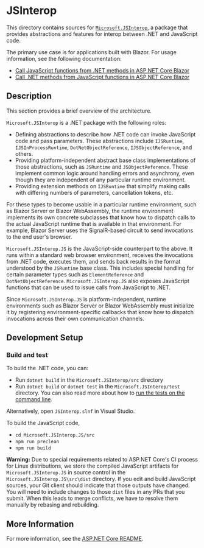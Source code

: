 # JSInterop

This directory contains sources for [`Microsoft.JSInterop`](https://www.nuget.org/packages/Microsoft.JSInterop), a package that provides abstractions and features for interop between .NET and JavaScript code.

The primary use case is for applications built with Blazor. For usage information, see the following documentation:

 * [Call JavaScript functions from .NET methods in ASP.NET Core Blazor](https://docs.microsoft.com/aspnet/core/blazor/call-javascript-from-dotnet)
 * [Call .NET methods from JavaScript functions in ASP.NET Core Blazor](https://docs.microsoft.com/aspnet/core/blazor/call-dotnet-from-javascript)

## Description

This section provides a brief overview of the architecture.

`Microsoft.JSInterop` is a .NET package with the following roles:

 * Defining abstractions to describe how .NET code can invoke JavaScript code and pass parameters. These abstractions include `IJSRuntime`, `IJSInProcessRuntime`, `DotNetObjectReference`, `IJSObjectReference`, and others.
 * Providing platform-independent abstract base class implementations of those abstractions, such as `JSRuntime` and `JSObjectReference`. These implement common logic around handling errors and asynchrony, even though they are independent of any particular runtime environment.
 * Providing extension methods on `IJSRuntime` that simplify making calls with differing numbers of parameters, cancellation tokens, etc.

For these types to become usable in a particular runtime environment, such as Blazor Server or Blazor WebAssembly, the runtime environment implements its own concrete subclasses that know how to dispatch calls to the actual JavaScript runtime that is available in that environment. For example, Blazor Server uses the SignalR-based circuit to send invocations to the end user's browser.

`Microsoft.JSInterop.JS` is the JavaScript-side counterpart to the above. It runs within a standard web browser environment, receives the invocations from .NET code, executes them, and sends back results in the format understood by the `JSRuntime` base class. This includes special handling for certain parameter types such as `ElementReference` and `DotNetObjectReference`. `Microsoft.JSInterop.JS` also exposes JavaScript functions that can be used to issue calls from JavaScript to .NET.

Since `Microsoft.JSInterop.JS` is platform-independent, runtime environments such as Blazor Server or Blazor WebAssembly must initialize it by registering environment-specific callbacks that know how to dispatch invocations across their own communication channels.

## Development Setup

### Build and test

To build the .NET code, you can:

 * Run `dotnet build` in the `Microsoft.JSInterop/src` directory
 * Run `dotnet build` or `dotnet test` in the `Microsoft.JSInterop/test` directory. You can also read more about how to [run the tests on the command line](../../docs/BuildFromSource.md#running-tests-on-command-line).

Alternatively, open `JSInterop.slnf` in Visual Studio.

To build the JavaScript code,

 * `cd Microsoft.JSInterop.JS/src`
 * `npm run preclean`
 * `npm run build`

**Warning:** Due to special requirements related to ASP.NET Core's CI process for Linux distributions, we store the compiled JavaScript artifacts for `Microsoft.JSInterop.JS` in source control in the `Microsoft.JSInterop.JS\src\dist` directory. If you edit and build JavaScript sources, your Git client should indicate that those outputs have changed. You will need to include changes to those `dist` files in any PRs that you submit. When this leads to merge conflicts, we have to resolve them manually by rebasing and rebuilding.

## More Information

For more information, see the [ASP.NET Core README](../../README.md).
